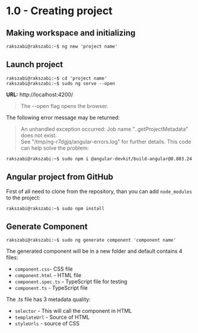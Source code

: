 # 1.0 - Creating project

## Making workspace and initializing

``` console
rakszabi@rakszabi:~$ ng new 'project name'
```

## Launch project

``` console
rakszabi@rakszabi:~$ cd 'project name'
rakszabi@rakszabi:~$ sudo ng serve --open
```

**URL:** http://localhost:4200/

> The --open flag opens the browser.

The following error message may be returned:

> An unhandled exception occurred: Job name "..getProjectMetadata" does not exist.<br>See "/tmp/ng-r7dgjq/angular-errors.log" for further details.
This code can help solve the problem:

``` console
rakszabi@rakszabi:~$ sudo npm i @angular-devkit/build-angular@0.803.24
```

## Angular project from GitHub

First of all need to clone from the repository, than you can add `node_modules` to the project:

``` console
rakszabi@rakszabi:~$ sudo npm install
```

## Generate Component

``` console
rakszabi@rakszabi:~$ sudo ng generate component 'component name'
```

The generated component will be in a new folder and default contains 4 files:

- `component.css`- CSS file
- `component.html` - HTML file
- `component.spec.ts` - TypeScript file for testing
- `component.ts` - TypeScript file

The .ts file has 3 metadata quality:
- `selector` - This will call the component in HTML
- `templateUrl` - Source of HTML
- `styleUrls` - source of CSS
